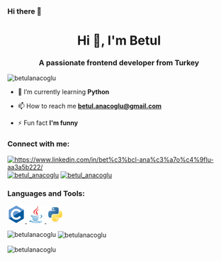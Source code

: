 ### Hi there 👋
<h1 align="center">Hi 👋, I'm Betul</h1>
<h3 align="center">A passionate frontend developer from Turkey</h3>

<p align="left"> <img src="https://komarev.com/ghpvc/?username=betulanacoglu&label=Profile%20views&color=0e75b6&style=flat" alt="betulanacoglu" /> </p>

- 🌱 I’m currently learning **Python**

- 📫 How to reach me **betul.anacoglu@gmail.com**

- ⚡ Fun fact **I'm funny**

<h3 align="left">Connect with me:</h3>
<p align="left">
<a href="https://linkedin.com/in/https://www.linkedin.com/in/bet%c3%bcl-ana%c3%a7o%c4%9flu-aa3a5b222/" target="blank"><img align="center" src="https://raw.githubusercontent.com/rahuldkjain/github-profile-readme-generator/master/src/images/icons/Social/linked-in-alt.svg" alt="https://www.linkedin.com/in/bet%c3%bcl-ana%c3%a7o%c4%9flu-aa3a5b222/" height="30" width="40" /></a>
<a href="https://instagram.com/betul_anacoglu" target="blank"><img align="center" src="https://raw.githubusercontent.com/rahuldkjain/github-profile-readme-generator/master/src/images/icons/Social/instagram.svg" alt="betul_anacoglu" height="30" width="40" /></a>
<a href="https://www.hackerrank.com/betul_anacoglu" target="blank"><img align="center" src="https://raw.githubusercontent.com/rahuldkjain/github-profile-readme-generator/master/src/images/icons/Social/hackerrank.svg" alt="betul_anacoglu" height="30" width="40" /></a>
</p>

<h3 align="left">Languages and Tools:</h3>
<p align="left"> <a href="https://www.cprogramming.com/" target="_blank" rel="noreferrer"> <img src="https://raw.githubusercontent.com/devicons/devicon/master/icons/c/c-original.svg" alt="c" width="40" height="40"/> </a> <a href="https://www.java.com" target="_blank" rel="noreferrer"> <img src="https://raw.githubusercontent.com/devicons/devicon/master/icons/java/java-original.svg" alt="java" width="40" height="40"/> </a> <a href="https://www.python.org" target="_blank" rel="noreferrer"> <img src="https://raw.githubusercontent.com/devicons/devicon/master/icons/python/python-original.svg" alt="python" width="40" height="40"/> </a> </p>

<p><img align="left" src="https://github-readme-stats.vercel.app/api/top-langs?username=betulanacoglu&show_icons=true&locale=en&layout=compact" alt="betulanacoglu" /></p>

<p>&nbsp;<img align="center" src="https://github-readme-stats.vercel.app/api?username=betulanacoglu&show_icons=true&locale=en" alt="betulanacoglu" /></p>

<p><img align="center" src="https://github-readme-streak-stats.herokuapp.com/?user=betulanacoglu&" alt="betulanacoglu" /></p>
